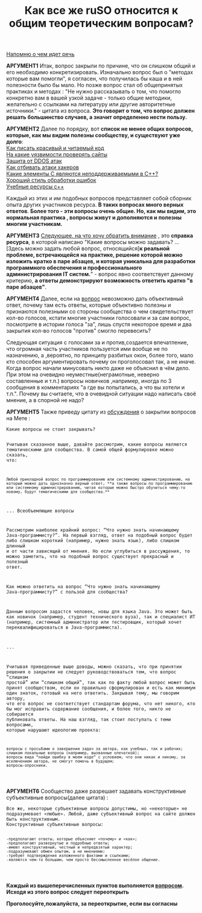 ﻿---
title: "Как все же ruSO относится к общим теоретическим вопросам?"
se.owner.user_id: 441356
se.owner.display_name: "Space Researcher"
se.owner.link: "https://ru.meta.stackoverflow.com/users/441356/space-researcher"
se.link: "https://ru.meta.stackoverflow.com/questions/12239/%d0%9a%d0%b0%d0%ba-%d0%b2%d1%81%d0%b5-%d0%b6%d0%b5-ruso-%d0%be%d1%82%d0%bd%d0%be%d1%81%d0%b8%d1%82%d1%81%d1%8f-%d0%ba-%d0%be%d0%b1%d1%89%d0%b8%d0%bc-%d1%82%d0%b5%d0%be%d1%80%d0%b5%d1%82%d0%b8%d1%87%d0%b5%d1%81%d0%ba%d0%b8%d0%bc-%d0%b2%d0%be%d0%bf%d1%80%d0%be%d1%81%d0%b0%d0%bc"
se.question_id: 12239
se.post_type: question
---
<p><a href="https://ru.meta.stackoverflow.com/questions/12230/%D0%9F%D0%BE%D1%87%D0%B5%D0%BC%D1%83-%D0%B7%D0%B0%D0%BA%D1%80%D1%8B%D0%BB%D0%B8-%D0%BC%D0%BE%D0%B9-%D0%B2%D0%BE%D0%BF%D1%80%D0%BE%D1%81">Напомню о чем идет речь</a></p>
<p><strong>АРГУМЕНТ1</strong> Итак, вопрос закрыли по причине, что он слишком общий и его необходимо конкретизировать. Изначально вопрос был о &quot;методах которые вам помогли&quot;, я согласен, что получилась бы каша и в ней полезности было бы мало. Но позже вопрос стал об общепринятых практиках и методах : &quot;Не нужно рассказывать о том, что помогло конкретно вам в вашей узкой задаче - только общие методики, желательно с ссылками на литературу или другие авторитетные источники.&quot; - цитата из вопроса. <strong>Это говорит о том, что вопрос должен решать большинство случаев, а значит определенно нести пользу.</strong></p>
<p><strong>АРГУМЕНТ2</strong> Далее по порядку, вот <strong>список не менее общих вопросов, которые, как мы видим полезны сообществу, и существуют уже долго</strong>:<br />
<a href="https://ru.stackoverflow.com/questions/416644/%D0%9A%D0%B0%D0%BA-%D0%BF%D0%B8%D1%81%D0%B0%D1%82%D1%8C-%D0%BA%D1%80%D0%B0%D1%81%D0%B8%D0%B2%D1%8B%D0%B9-%D0%B8-%D1%87%D0%B8%D1%82%D0%B0%D0%B5%D0%BC%D1%8B%D0%B9-%D0%BA%D0%BE%D0%B4?noredirect=1&amp;lq=1">Как писать красивый и читаемый код</a><br />
<a href="https://ru.stackoverflow.com/questions/39575/%D0%9D%D0%B0-%D0%BA%D0%B0%D0%BA%D0%B8%D0%B5-%D1%83%D1%8F%D0%B7%D0%B2%D0%B8%D0%BC%D0%BE%D1%81%D1%82%D0%B8-%D0%BF%D0%BE%D0%BC%D0%B8%D0%BC%D0%BE-sql-%D0%B8%D0%BD%D1%8A%D0%B5%D0%BA%D1%86%D0%B8%D0%B9-%D0%B8-xss-%D1%81%D1%82%D0%BE%D0%B8%D1%82-%D0%BF%D1%80%D0%BE%D0%B2%D0%B5%D1%80%D0%B8%D1%82%D1%8C-%D1%81%D0%B0%D0%B9%D1%82">На какие уязвимости проверять сайты</a><br />
<a href="https://ru.stackoverflow.com/questions/1069/%D0%97%D0%B0%D1%89%D0%B8%D1%82%D0%B0-%D0%BE%D1%82-ddos-%D0%B0%D1%82%D0%B0%D0%BA">Защита от DDOS атак</a><br />
<a href="https://ru.stackoverflow.com/questions/663883/%D0%9A%D0%B0%D0%BA-%D1%83%D1%81%D1%82%D1%80%D0%BE%D0%B8%D1%82%D1%8C-%D0%BB%D0%BE%D0%B2%D1%83%D1%88%D0%BA%D1%83-%D0%B4%D0%BB%D1%8F-%D1%85%D0%B0%D0%BA%D0%B5%D1%80%D0%B0-%D0%B8%D0%BB%D0%B8-%D0%B4%D0%BE%D1%81%D1%82%D0%BE%D0%B9%D0%BD%D0%BE-%D0%BE%D1%82%D0%B1%D0%B8%D0%B2%D0%B0%D1%82%D1%8C-%D0%B0%D1%82%D0%B0%D0%BA%D0%B8">Как отбивать атаки хакеров</a><br />
<a href="https://ru.stackoverflow.com/questions/35502/%D0%9A%D0%B0%D0%BA%D0%B8%D0%B5-%D1%8D%D0%BB%D0%B5%D0%BC%D0%B5%D0%BD%D1%82%D1%8B-%D0%A1-%D1%8F%D0%B2%D0%BB%D1%8F%D1%8E%D1%82%D1%81%D1%8F-%D0%BD%D0%B5%D0%BF%D0%BE%D0%B4%D0%B4%D0%B5%D1%80%D0%B6%D0%B8%D0%B2%D0%B0%D0%B5%D0%BC%D1%8B%D0%BC%D0%B8-%D0%B2-%D0%A1">Какие элементы С являются неподдерживаемыми в С++?</a><br />
<a href="https://ru.stackoverflow.com/questions/34825/%D0%A5%D0%BE%D1%80%D0%BE%D1%88%D0%B8%D0%B9-%D1%81%D1%82%D0%B8%D0%BB%D1%8C-%D0%BE%D0%B1%D1%80%D0%B0%D0%B1%D0%BE%D1%82%D0%BA%D0%B8-%D0%BE%D1%88%D0%B8%D0%B1%D0%BE%D0%BA">Хороший стиль обработки ошибок</a><br />
<a href="https://ru.stackoverflow.com/questions/454263/%D0%9A%D0%BD%D0%B8%D0%B3%D0%B8-%D0%B8-%D1%83%D1%87%D0%B5%D0%B1%D0%BD%D1%8B%D0%B5-%D1%80%D0%B5%D1%81%D1%83%D1%80%D1%81%D1%8B-%D0%BF%D0%BE-%D0%A1">Учебные ресурсы с++</a></p>
<p>Каждый из этих и им подобных вопросов представляет собой сборник опыта других участников ресурса. <strong>В таких вопросах много верных ответов</strong>. <strong>Более того - эти вопросы очень общие. Но, как мы видим, это нормальная практика , вопросы живут и дополняются и полезны многим участникам.</strong></p>
<p><strong>АРГУМЕНТ3</strong> <a href="https://ru.stackoverflow.com/help/on-topic">Следующее, на что хочу обратить внимание</a> , это <strong>справка ресурса</strong>, в которой написано &quot;Какие вопросы можно задавать? ... [Здесь можно задать любой вопрос, относящийся]<strong>к реальной проблеме, встречающейся на практике, решение которой можно изложить кратко в паре абзацев, и которая уникальна для разработки программного обеспечения и профессионального администрирования IT систем.</strong>&quot; - вопрос явно соответствует данному критерию, <strong>а ответы демонстрируют возможность ответить кратко &quot;в паре абзацев&quot;</strong>.</p>
<p><strong>АРГУМЕНТ4</strong> Далее, если на <a href="https://ru.stackoverflow.com/questions/1468769/%d0%a7%d1%82%d0%be-%d1%82%d0%b0%d0%ba%d0%be%d0%b5-%d0%be%d0%bf%d1%82%d0%b8%d0%bc%d0%b8%d0%b7%d0%b0%d1%86%d0%b8%d1%8f-%d0%9a%d0%b0%d0%ba-%d0%be%d0%bf%d1%82%d0%b8%d0%bc%d0%b8%d0%b7%d0%b8%d1%80%d0%be%d0%b2%d0%b0%d1%82%d1%8c-%d0%ba%d0%be%d0%b4">вопрос</a> невозможно дать объективный ответ, почему там есть ответы, которые объективно полезны и признаются полезными со стороны сообщества о чем свидетельствует кол-во голосов, кстати многие участники голосовали и за сам вопрос, посмотрите в истории голоса &quot;за&quot;, лишь спустя некоторое время и два закрытия кол-во голосов &quot;против&quot; смогло перевесить?</p>
<p>Следующая ситуация с голосами за и против,создается впечатление, что огромная часть участников пользуется ими вообще не по назначению, а ,вероятно, по принципу разбитых окон, более того, мало кто способен аргументировать почему он проголосовал так, а не иначе. Когда вопрос начали минусовать никто даже не объяснил в чём дело. При этом на очевидно неуместные(неграмотные, неверно составленные и т.п.) вопросы новичков ,например, иногда по 3 сообщения в комментариях &quot;а где вы попытались, а что вы хотели и т.п.&quot;. Почему вы считаете, что в очевидной ситуации надо написать своё мнение, а в спорной не надо?</p>
<p><strong>АРГУМЕНТ5</strong> Также приведу цитату из <a href="https://ru.meta.stackoverflow.com/questions/271/%D0%9A%D0%B0%D0%BA-%D0%B8-%D0%BA%D0%B0%D0%BA%D0%B8%D0%B5-%D0%B2%D0%BE%D0%BF%D1%80%D0%BE%D1%81%D1%8B-%D1%81%D0%BB%D0%B5%D0%B4%D1%83%D0%B5%D1%82-%D0%B7%D0%B0%D0%BA%D1%80%D1%8B%D0%B2%D0%B0%D1%82%D1%8C-%D0%92-%D0%BA%D0%B0%D0%BA%D0%B8%D1%85-%D1%81%D0%BB%D1%83%D1%87%D0%B0%D1%8F%D1%85">обсуждения</a> о закрытии вопросов на Мете :</p>
<pre><code>Какие вопросы не стоит закрывать?

Учитывая сказанное выше, давайте рассмотрим, какие вопросы являются тематическими для сообщества. В самой общей формулировке можно сказать, что:

    Любой прикладной вопрос по программированию или системному администрированию, на который можно дать однозначно верный ответ, **а также вопросы по программированию или системному администрированию, читая которые можно быстро обучиться чему-то новому, будут тематическими для сообщества.**

...
Всеобъемлющие вопросы

Рассмотрим наиболее крайний вопрос: “Что нужно знать начинающему Java-программисту?”. На первый взгляд, ответ на подобный вопрос будет либо слишком короткий (например, нужно знать язык), либо слишком длинный и от части зависящий от мнения. Но если углубиться в рассуждения, то можно заметить, что на подобный вопрос существует прекрасный и полезный ответ.

Как можно ответить на вопрос “Что нужно знать начинающему Java-программисту?” с пользой для сообщества?

Данным вопросом задастся человек, новы для языка Java. Это может быть как новичок (например, студент технического вуза), так и специалист ИТ (например, системный администратор или тестировщик, который хочет переквалифицироваться в Java-программиста).

...


Учитывая приведенные выше доводы, можно сказать, что при принятии решения о закрытии не следует руководствоваться тем, что вопрос “слишком простой” или “слишком общий”, так как по факту любой вопрос может быть принят сообществом, если он правильно сформулирован и есть как минимум один знаток, готовый на него ответить. Закрывая тему, мы говорим автору, что его вопрос не соответствует стандартам форума, что нет никого, кто бы мог исправить содержание сообщения, и более того, никто не собирается публиковать ответы. На наш взгляд, так стоит поступать с теми вопросами, которые нарушают идеологию проекта:

    вопросы с просьбами о завершении задач за автора, как учебных, так и рабочих;
    слишком локальные вопросы (например, вызванные опечаткой);
    вопросы вида “найди ошибку в моем коде” с условием, что они никак и никому, за исключением автора, не смогут помочь в будущем;
    вопросы-опросники.

</code></pre>
<p><strong>АРГУМЕНТ6</strong> Сообщество даже разрешает задавать конструктивные субъективные вопросы(далее цитата) :</p>
<pre><code>Все же, некоторые субъективные вопросы допустимы, но «некоторые» не подразумевает «любые». Любой, даже субъективный вопрос на сайте должен быть конструктивным.
Конструктивные субъективные вопросы:

    
    -предполагают ответы, которые объясняют «почему» и «как»;
    -предполагают развернутые и подробные ответы;
    -имеют конструктивный, честный и непредвзятый характер;
    -подразумевают обмен опытом, а не мнениями;
    -требуют подтверждения изложенного фактами и ссылками;
    -являются чем-то большим, чем просто бессмысленное весёлое общение.
</code></pre>
<p><strong>Каждый из вышеперечисленных пунктов выполняется <a href="https://ru.stackoverflow.com/questions/1468769/%d0%a7%d1%82%d0%be-%d1%82%d0%b0%d0%ba%d0%be%d0%b5-%d0%be%d0%bf%d1%82%d0%b8%d0%bc%d0%b8%d0%b7%d0%b0%d1%86%d0%b8%d1%8f-%d0%9a%d0%b0%d0%ba-%d0%be%d0%bf%d1%82%d0%b8%d0%bc%d0%b8%d0%b7%d0%b8%d1%80%d0%be%d0%b2%d0%b0%d1%82%d1%8c-%d0%ba%d0%be%d0%b4">вопросом</a>. Исходя из этого вопрос следует переоткрыть</strong></p>
<p><strong>Проголосуйте,пожалуйста, за переоткрытие, если вы согласны</strong></p>
